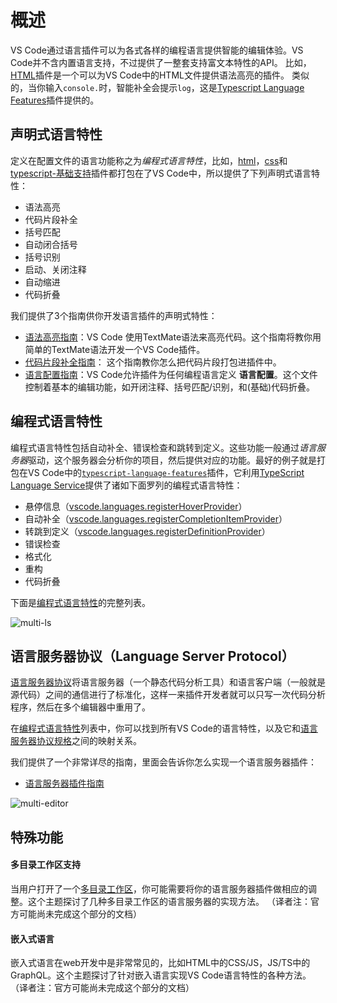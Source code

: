 # 概述

VS Code通过语言插件可以为各式各样的编程语言提供智能的编辑体验。VS Code并不含内置语言支持，不过提供了一整套支持富文本特性的API。
比如，[HTML](https://github.com/Microsoft/vscode/tree/master/extensions/html)插件是一个可以为VS Code中的HTML文件提供语法高亮的插件。
类似的，当你输入`console.`时，智能补全会提示`log`，这是[Typescript Language Features](https://github.com/Microsoft/vscode/tree/master/extensions/typescript-language-features)插件提供的。

## 声明式语言特性

定义在配置文件的语言功能称之为*编程式语言特性*，比如，[html](https://github.com/Microsoft/vscode/tree/master/extensions/html)，[css](https://github.com/Microsoft/vscode/tree/master/extensions/css)和[typescript-基础支持](https://github.com/Microsoft/vscode/tree/master/extensions/typescript-basics)插件都打包在了VS Code中，所以提供了下列声明式语言特性：

- 语法高亮
- 代码片段补全
- 括号匹配
- 自动闭合括号
- 括号识别
- 启动、关闭注释
- 自动缩进
- 代码折叠

我们提供了3个指南供你开发语言插件的声明式特性：

- [语法高亮指南](https://code.visualstudio.com/api/language-extensions/syntax-highlight-guide)：VS Code 使用TextMate语法来高亮代码。这个指南将教你用简单的TextMate语法开发一个VS Code插件。
- [代码片段补全指南](https://code.visualstudio.com/api/language-extensions/snippet-guide)： 这个指南教你怎么把代码片段打包进插件中。
- [语言配置指南](https://code.visualstudio.com/api/language-extensions/language-configuration-guide)：VS Code允许插件为任何编程语言定义 **语言配置**。这个文件控制着基本的编辑功能，如开闭注释、括号匹配/识别，和(基础)代码折叠。


## 编程式语言特性

编程式语言特性包括自动补全、错误检查和跳转到定义。这些功能一般通过*语言服务器*驱动，这个服务器会分析你的项目，然后提供对应的功能。最好的例子就是打包在VS Code中的[`typescript-language-features`](https://github.com/Microsoft/vscode/tree/master/extensions/typescript-language-features)插件，它利用[TypeScript Language Service](https://github.com/Microsoft/TypeScript/wiki/Using-the-Language-Service-API)提供了诸如下面罗列的编程式语言特性：

- 悬停信息（[vscode.languages.registerHoverProvider](https://code.visualstudio.com/api/references/vscode-api#languages.registerHoverProvider)）
- 自动补全（[vscode.languages.registerCompletionItemProvider](https://code.visualstudio.com/api/references/vscode-api#languages.registerDefinitionProvider)）
- 转跳到定义（[vscode.languages.registerDefinitionProvider](https://code.visualstudio.com/api/references/vscode-api#languages.registerDefinitionProvider)）
- 错误检查
- 格式化
- 重构
- 代码折叠

下面是[编程式语言特性](https://code.visualstudio.com/api/language-extensions/programmatic-language-features)的完整列表。

![multi-ls](https://raw.githubusercontent.com/Microsoft/vscode-docs/master/api/language-extensions/images/overview/multi-ls.png)

## 语言服务器协议（Language Server Protocol）

[语言服务器协议](https://microsoft.github.io/language-server-protocol/)将语言服务器（一个静态代码分析工具）和语言客户端（一般就是源代码）之间的通信进行了标准化，这样一来插件开发者就可以只写一次代码分析程序，然后在多个编辑器中重用了。

在[编程式语言特性](https://code.visualstudio.com/api/language-extensions/programmatic-language-features)列表中，你可以找到所有VS Code的语言特性，以及它和[语言服务器协议规格](https://microsoft.github.io/language-server-protocol/specification)之间的映射关系。

我们提供了一个非常详尽的指南，里面会告诉你怎么实现一个语言服务器插件：

- [语言服务器插件指南](https://code.visualstudio.com/api/language-extensions/language-server-extension-guide)

![multi-editor](https://raw.githubusercontent.com/Microsoft/vscode-docs/master/api/language-extensions/images/overview/multi-editor.png)

## 特殊功能

#### 多目录工作区支持

当用户打开了一个[多目录工作区](https://code.visualstudio.com/docs/editor/multi-root-workspaces)，你可能需要将你的语言服务器插件做相应的调整。这个主题探讨了几种多目录工作区的语言服务器的实现方法。
（译者注：官方可能尚未完成这个部分的文档）

#### 嵌入式语言

嵌入式语言在web开发中是非常常见的，比如HTML中的CSS/JS，JS/TS中的GraphQL。这个主题探讨了针对嵌入语言实现VS Code语言特性的各种方法。
（译者注：官方可能尚未完成这个部分的文档）